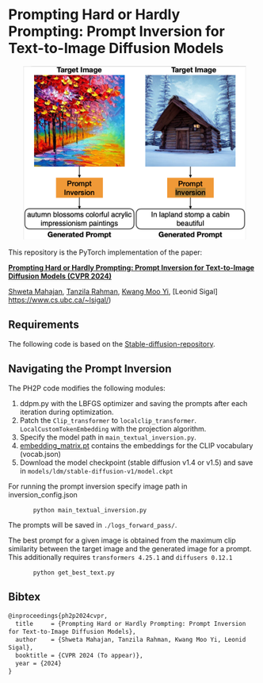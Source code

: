 # Prompting Hard or Hardly Prompting: Prompt Inversion for Text-to-Image Diffusion Models


<p align="center">
  <img width="450" height="350" src="./assets/teaser.png" hspace="30">
</p>

This repository is the PyTorch implementation of the paper:

[**Prompting Hard or Hardly Prompting: Prompt Inversion for Text-to-Image Diffusion Models (CVPR 2024)**](https://arxiv.org/abs/2312.12416)

[Shweta Mahajan](https://s-mahajan.github.io/), [Tanzila Rahman](https://sites.google.com/view/tanzila-rahman/home), [Kwang Moo Yi](https://www.cs.ubc.ca/~kmyi/), [Leonid Sigal] https://www.cs.ubc.ca/~lsigal/)


## Requirements
The following code is based on the [Stable-diffusion-repository](https://github.com/CompVis/stable-diffusion).


## Navigating the Prompt Inversion
The PH2P code modifies the following modules:
1. ddpm.py with the LBFGS optimizer and saving the prompts after each iteration during optimization.
2. Patch the ```Clip_transformer``` to ```localclip_transformer```. ```LocalCustomTokenEmbedding``` with the projection algorithm.
3. Specify the model path in ```main_textual_inversion.py```.
4. [embedding_matrix.pt](https://drive.google.com/file/d/1zzTZUsNBilHpi-1rEOoaj6fUqZ0sUCeE/view?usp=drive_link) contains the embeddings for the CLIP vocabulary (vocab.json)
5. Download the model checkpoint (stable diffusion v1.4 or v1.5) and save in ```models/ldm/stable-diffusion-v1/model.ckpt```


For running the prompt inversion specify image path in inversion_config.json
 ```
		python main_textual_inversion.py
 ```
The prompts will be saved in ```./logs_forward_pass/```.

The best prompt for a given image is obtained from the maximum clip similarity between the target image and the generated image for a prompt.
This additionally requires ```transformers 4.25.1``` and ```diffusers 0.12.1```
 
 ```
		python get_best_text.py
 ```

## Bibtex

	@inproceedings{ph2p2024cvpr,
	  title     = {Prompting Hard or Hardly Prompting: Prompt Inversion for Text-to-Image Diffusion Models},
	  author    = {Shweta Mahajan, Tanzila Rahman, Kwang Moo Yi, Leonid Sigal},
	  booktitle = {CVPR 2024 (To appear)},
	  year = {2024}
	}
